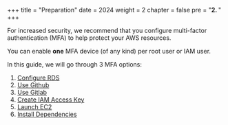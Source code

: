 +++
title = "Preparation"
date = 2024
weight = 2
chapter = false
pre = "<b>2. </b>"
+++

For increased security, we recommend that you configure multi-factor authentication (MFA) to help protect your AWS resources.

You can enable **one** MFA device (of any kind) per root user or IAM user. 

In this guide, we will go through 3 MFA options:
1. [Configure RDS](1-config-rds)
2. [Use Github](2-github)
3. [Use Gitlab](3-gitlab)
4. [Create IAM Access Key](4-iam)
5. [Launch EC2](5-launch-ec2)
6. [Install Dependencies](6-install-dependencies)
